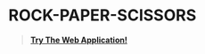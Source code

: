# ROCK-PAPER-SCISSORS

 >**[Try The Web Application!](https://amey-thakur.github.io/ROCK-PAPER-SCISSORS)**
